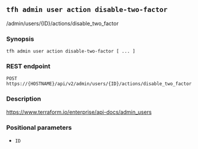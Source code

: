 ## `tfh admin user action disable-two-factor`

/admin/users/{ID}/actions/disable_two_factor

### Synopsis

    tfh admin user action disable-two-factor [ ... ]

### REST endpoint

    POST https://{HOSTNAME}/api/v2/admin/users/{ID}/actions/disable_two_factor

### Description

https://www.terraform.io/enterprise/api-docs/admin_users

### Positional parameters

* `ID`

